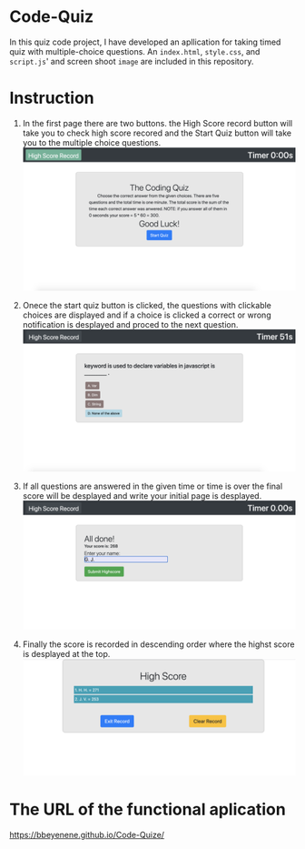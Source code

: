 # Code-Quiz
In this  quiz code project, I have developed an apllication for taking timed quiz with multiple-choice questions. An `index.html`, `style.css`, and `script.js`' and screen shoot `image` are included in this repository. 

# Instruction
1. In the first page there are two buttons. the High Score record button will take you to check high score recored and the Start Quiz button will take you to the multiple choice questions.
    ![code quiz](image/firstPage.png)

2. Onece the start quiz button is clicked, the questions with clickable choices are displayed and if a choice is clicked a correct or wrong notification is desplayed and proced to the next question. 
![code quiz](image/question.png)

3. If all questions are answered in the given time or time is over the final score will be desplayed and write your initial page is desplayed.
![code quiz](image/initial.png)

4. Finally the score is recorded in descending order where the highst score is desplayed at the top.
![code quiz](image/highscore.png)  

# The URL of the functional aplication
https://bbeyenene.github.io/Code-Quize/